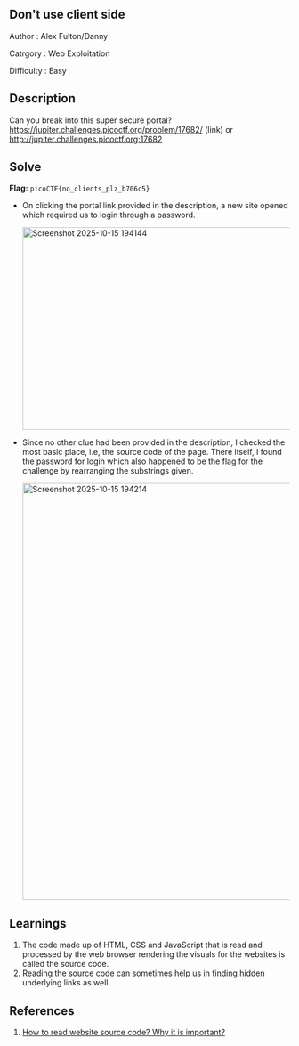 ## Don't use client side
Author : Alex Fulton/Danny

Catrgory : Web Exploitation

Difficulty : Easy

## Description
Can you break into this super secure portal? https://jupiter.challenges.picoctf.org/problem/17682/ (link) or http://jupiter.challenges.picoctf.org:17682

## Solve
**Flag:** `picoCTF{no_clients_plz_b706c5}`

- On clicking the portal link provided in the description, a new site opened which required us to login through a password. 

    <img width="1660" height="364" alt="Screenshot 2025-10-15 194144" src="https://github.com/user-attachments/assets/f23d0399-f75f-4fea-9d00-df1b86835897" />


- Since no other clue had been provided in the description, I checked the most basic place, i.e, the source code of the page. There itself, I found the password for login which also happened to be the flag for the challenge by rearranging the substrings given.
   
    <img width="1201" height="749" alt="Screenshot 2025-10-15 194214" src="https://github.com/user-attachments/assets/7cfd6404-7872-427c-b515-1b21f82075f1" />


## Learnings
1. The code made up of HTML, CSS and JavaScript that is read and processed by the web browser rendering the visuals for the websites is called the source code. 
2. Reading the source code can sometimes help us in finding hidden underlying links as well. 

## References
1. [How to read website source code? Why it is important?](https://blog.rankspro.io/website-source-code-why-it-is-important/)
